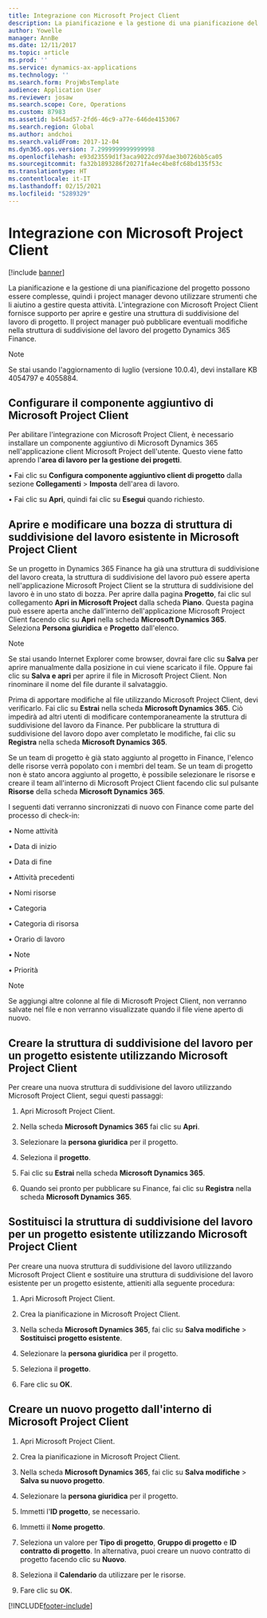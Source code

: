 ```yaml
---
title: Integrazione con Microsoft Project Client
description: La pianificazione e la gestione di una pianificazione del progetto possono essere complesse, quindi i project manager devono utilizzare strumenti che li aiutino a gestire questa attività. L'integrazione con Microsoft Project Client fornisce supporto per aprire e gestire una struttura di suddivisione del lavoro di progetto.
author: Yowelle
manager: AnnBe
ms.date: 12/11/2017
ms.topic: article
ms.prod: ''
ms.service: dynamics-ax-applications
ms.technology: ''
ms.search.form: ProjWbsTemplate
audience: Application User
ms.reviewer: josaw
ms.search.scope: Core, Operations
ms.custom: 87983
ms.assetid: b454ad57-2fd6-46c9-a77e-646de4153067
ms.search.region: Global
ms.author: andchoi
ms.search.validFrom: 2017-12-04
ms.dyn365.ops.version: 7.2999999999999998
ms.openlocfilehash: e93d23559d1f3aca9022cd97dae3b0726bb5ca05
ms.sourcegitcommit: fa32b1893286f20271fa4ec4be8fc68bd135f53c
ms.translationtype: HT
ms.contentlocale: it-IT
ms.lasthandoff: 02/15/2021
ms.locfileid: "5289329"
---
```

# <a name="microsoft-project-client-integration"></a>Integrazione con Microsoft Project Client

[!include [banner](../includes/banner.md)]

La pianificazione e la gestione di una pianificazione del progetto possono essere complesse, quindi i project manager devono utilizzare strumenti che li aiutino a gestire questa attività. L'integrazione con Microsoft Project Client fornisce supporto per aprire e gestire una struttura di suddivisione del lavoro di progetto. Il project manager può pubblicare eventuali modifiche nella struttura di suddivisione del lavoro del progetto Dynamics 365 Finance.

> [!NOTE]
> Se stai usando l'aggiornamento di luglio (versione 10.0.4), devi installare KB 4054797 e 4055884.

## <a name="configure-the-microsoft-project-client-add-in"></a>Configurare il componente aggiuntivo di Microsoft Project Client
Per abilitare l'integrazione con Microsoft Project Client, è necessario installare un componente aggiuntivo di Microsoft Dynamics 365 nell'applicazione client Microsoft Project dell'utente. Questo viene fatto aprendo l'**area di lavoro per la gestione dei progetti**.

•   Fai clic su **Configura componente aggiuntivo client di progetto** dalla sezione **Collegamenti** > **Imposta** dell'area di lavoro.

•   Fai clic su **Apri**, quindi fai clic su **Esegui** quando richiesto.

## <a name="open-and-edit-an-existing-draft-work-breakdown-structure-in-microsoft-project-client"></a>Aprire e modificare una bozza di struttura di suddivisione del lavoro esistente in Microsoft Project Client
Se un progetto in Dynamics 365 Finance ha già una struttura di suddivisione del lavoro creata, la struttura di suddivisione del lavoro può essere aperta nell'applicazione Microsoft Project Client se la struttura di suddivisione del lavoro è in uno stato di bozza. Per aprire dalla pagina **Progetto**, fai clic sul collegamento **Apri in Microsoft Project** dalla scheda **Piano**. Questa pagina può essere aperta anche dall'interno dell'applicazione Microsoft Project Client facendo clic su **Apri** nella scheda **Microsoft Dynamics 365**. Seleziona **Persona giuridica** e **Progetto** dall'elenco.

> [!NOTE]
> Se stai usando Internet Explorer come browser, dovrai fare clic su **Salva** per aprire manualmente dalla posizione in cui viene scaricato il file. Oppure fai clic su **Salva e apri** per aprire il file in Microsoft Project Client. Non rinominare il nome del file durante il salvataggio.

Prima di apportare modifiche al file utilizzando Microsoft Project Client, devi verificarlo. Fai clic su **Estrai** nella scheda **Microsoft Dynamics 365**. Ciò impedirà ad altri utenti di modificare contemporaneamente la struttura di suddivisione del lavoro da Finance. Per pubblicare la struttura di suddivisione del lavoro dopo aver completato le modifiche, fai clic su **Registra** nella scheda **Microsoft Dynamics 365**.

Se un team di progetto è già stato aggiunto al progetto in Finance, l'elenco delle risorse verrà popolato con i membri del team. Se un team di progetto non è stato ancora aggiunto al progetto, è possibile selezionare le risorse e creare il team all'interno di Microsoft Project Client facendo clic sul pulsante **Risorse** della scheda **Microsoft Dynamics 365**. 

I seguenti dati verranno sincronizzati di nuovo con Finance come parte del processo di check-in:

•   Nome attività

•   Data di inizio

•   Data di fine

•   Attività precedenti

•   Nomi risorse

•   Categoria

•   Categoria di risorsa

•   Orario di lavoro

•   Note

•   Priorità

> [!NOTE]
> Se aggiungi altre colonne al file di Microsoft Project Client, non verranno salvate nel file e non verranno visualizzate quando il file viene aperto di nuovo.

## <a name="create-the-work-breakdown-structure-for-an-existing-project-using-microsoft-project-client"></a>Creare la struttura di suddivisione del lavoro per un progetto esistente utilizzando Microsoft Project Client
Per creare una nuova struttura di suddivisione del lavoro utilizzando Microsoft Project Client, segui questi passaggi:


1.  Apri Microsoft Project Client.

2.  Nella scheda **Microsoft Dynamics 365** fai clic su **Apri**.

3.  Selezionare la **persona giuridica** per il progetto.

4.  Seleziona il **progetto**.

5.  Fai clic su **Estrai** nella scheda **Microsoft Dynamics 365**.

6.  Quando sei pronto per pubblicare su Finance, fai clic su **Registra** nella scheda **Microsoft Dynamics 365**.

## <a name="replace-the-existing-work-breakdown-structure-for-an-existing-project-using-microsoft-project-client"></a>Sostituisci la struttura di suddivisione del lavoro per un progetto esistente utilizzando Microsoft Project Client
Per creare una nuova struttura di suddivisione del lavoro utilizzando Microsoft Project Client e sostituire una struttura di suddivisione del lavoro esistente per un progetto esistente, attieniti alla seguente procedura:

1.  Apri Microsoft Project Client.

2.  Crea la pianificazione in Microsoft Project Client.

3.  Nella scheda **Microsoft Dynamics 365**, fai clic su **Salva modifiche** > **Sostituisci progetto esistente**.

4.  Selezionare la **persona giuridica** per il progetto.

5.  Seleziona il **progetto**.

6.  Fare clic su **OK**.

## <a name="create-a-new-project-from-within-microsoft-project-client"></a>Creare un nuovo progetto dall'interno di Microsoft Project Client


1.  Apri Microsoft Project Client.

2.  Crea la pianificazione in Microsoft Project Client.

3.  Nella scheda **Microsoft Dynamics 365**, fai clic su **Salva modifiche** > **Salva su nuovo progetto**.

4.  Selezionare la **persona giuridica** per il progetto.

5.  Immetti l'**ID progetto**, se necessario.

6.  Immetti il **Nome progetto**.

7.  Seleziona un valore per **Tipo di progetto**, **Gruppo di progetto** e **ID contratto di progetto**. In alternativa, puoi creare un nuovo contratto di progetto facendo clic su **Nuovo**.

8.  Seleziona il **Calendario** da utilizzare per le risorse.

11. Fare clic su **OK**.


[!INCLUDE[footer-include](../includes/footer-banner.md)]